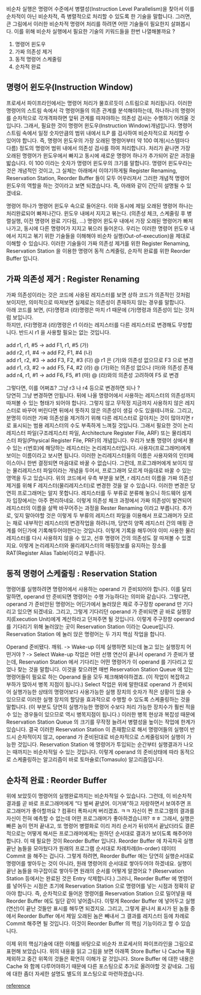 비순차 실행은 명령어 수준에서 병렬성(Instruction Level Parallelism)을 찾아서 이를 순차적이 아닌 비순차적, 즉 병렬적으로 처리할 수 있도록 한 기술을 말합니다.
그러면, 큰 그림에서 이러한 비순차적 명령어 처리를 하려면 어떤 기술들이 필요한지 살펴봅시다.
이를 위해 비순차 실행에서 필요한 기술의 키워드들을 한번 나열해볼까요 ?
1. 명령어 윈도우
2. 가짜 의존성 제거
3. 동적 명령어 스케줄링
4. 순차적 완료

## 명령어 윈도우(Instruction Window)
프로세서 파이프라인에서는 명령어 처리가 물흐르듯이 스트림으로 처리됩니다. 이러한 명령어의 스트림 속에서 각 명령어들의 의존 관계를 분석해야하는데, 하나하나의 명령어를 순차적으로 각개격파하면 앞뒤 관계를 따져야하는 의존성 검사는 수행하기 어려울 것입니다.
그래서, 필요한 것이 명령어 윈도우(Instruction Window)개념입니다. 명령어 스트림 속에서 일정 숫자만큼의 범위 내에서 ILP 를 검사하여 비순차적으로 처리할 수 있어야 합니다. 즉, 명령어 윈도우의 가장 오래된 명령어부터 약 100 여개(시스템마다 다름) 정도의 명령어 범위 내에서 의존성 검사를 하여 처리합니다. 처리가 끝나면 가장 오래된 명령어가 윈도우에서 빠지고 동시에 새로운 명령어 하나가 추가되어 같은 과정을 밟습니다. 이 100 이라는 숫자가 명령어 윈도우의 크기를 말합니다.
명령어 윈도우라는 것은 개념적인 것이고, 그 실체는 아래에서 이야기하게될 Register Renaming, Reservation Station, Reorder Buffer 들이 모두 어우러져서 그러한 개념적 명령어 윈도우의 역할을 하는 것이라고 보면 되겠습니다.
즉, 아래와 같이 간단히 설명될 수 있겠네요.


명령어 하나가 명령어 윈도우 속으로 들어온다. 이와 동시에 제일 오래된 명령어 하나는 처리완료되어 빠져나간다.
윈도우 내에서 지지고 볶는다. (의존성 체크, 스케줄링 후 병렬실행, 이전 명령어 완료 기다림, …)
명령어 윈도우 내에서 가장 오래된 명령어가 빠져나가고, 동시에 다른 명령어가 지지고 볶으러 들어온다.
우리는 이러한 명령어 윈도우 내에서 지지고 볶기 위한 기술들을 이해해야 비순차 실행(Out-of-execution)을 제대로 이해할 수 있습니다. 이러한 기술들이 가짜 의존성 제거를 위한 Register Renaming, Reservation Station 을 이용한 명령어 동적 스케줄링, 순차적 완료를 위한 Reorder Buffer 입니다.

## 가짜 의존성 제거 : Register Renaming
가짜 의존성이라는 것은 코드에 사용된 레지스터를 보면 상하 코드가 의존적인 것처럼 보이지만, 의미적으로 따져보면 실제로는 의존성이 존재하지 않는 경우를 말합니다.  
아래 코드를 보면, (다)명령과 (라)명령은 마치 r1 때문에 (가)명령과 의존성이 있는 것처럼 보입니다.  
하지만, (다)명령과 (라)명령은 r1 이라는 레지스터를 다른 레지스터로 변경해도 무방합니다. 반드시 r1 을 사용할 필요는 없는 것입니다.   

add r1, r1, #5    ->    add F1, r1, #5  (가)  
add r2, r1, #4    ->    add F2, F1, #4  (나)  
add r1, r2, #3    ->    add F3, F2, #3  (다)  @ r1 은 (가)와 의존성 없으므로 F3 으로 변경  
add r1, r3, #2    ->    add F5, F4, #2  (라)  @ (가)와는 의존성 없으나 (마)와 의존성 존재   
add r4, r1, #1    ->    add F6, F5, #1  (마)  @ (라)와의 의존성 고려하여 F5 로 변경  
 
그렇다면, 이를 어쩌죠? 그냥 r3 나 r4 등으로 변경하면 되나 ?  
당연히 그냥 변경하면 안됩니다. 뒤에 나올 명령어에서 사용하는 레지스터의 의존성까지 따져볼 수 있는 형태가 되어야 합니다.
그렇지 않고 무작정 지금까지 사용하지 않은 레지스터로 바꾸어 버린다면 뒤에서 뜻하지 않은 의존성이 생길 수도 있을테니까요.
그리고, 분명히 이러한 가짜 의존성을 제거하기 위해 다른 레지스터로 갈아치는 것이 많아지면 r 로 표시되는 범용 레지스터의 수도 부족하게 느껴질 것입니다.
그래서 필요한 것이 논리레지스터 파일(구조레지스터 파일, Architecture Register File, ARF) 또는 물리레지스터 파일(Physical Register File, PRF)의 개념입니다. 우리가 보통 명령어 상에서 볼 수 있는 r(번호)에 해당하는 레지스터는 논리레지스터입니다. 사용자(프로그래머)에게 보이는 이름이라고 보시면 됩니다. 이러한 논리레지스터들의 이름은 사용자와의 인터페이스이니 한번 결정되면 마음대로 바꿀 수 없습니다. 그런데, 프로그래머에게 보이지 않는 물리레지스터 파일이라는 개념을 두어서, 프로그래머 모르게 마음대로 바꿀 수 있는 영역을 두고 있습니다.
위의 코드에서 우측 부분을 보면, r 레지스터 이름을 가짜 의존성 제거를 위해 F 레지스터(물리레지스터)로 변경한 것을 알 수 있습니다. 이러한 변경은 당연히 프로그래머는 알지 못합니다. 레지스터를 두 부류로 분류해 놓으니 하드웨어 설계자 입장에서는 아주 편리하네요.
이렇게 의존성 체크 과정에서 가짜 의존성이 발견되어 레지스터의 이름을 살짝 바꾸어주는 과정을 Rester Renaming 이라고 부릅니다.
추가로, 잊지 말아야할 것은 이렇게 두 부류의 레지스터 파일을 이용해서 프로그래머가 모르는 채로 내부적인 레지스터의 변경작업을 하려니까, 당연히 양쪽 레지스터 간의 매핑 관계를 어딘가에 기록해두어야한다는 것입니다. 이렇게 기록을 해두어야 이미 사용한 물리레지스터를 다시 사용하지 않을 수 있고, 선후 명령어 간의 의존성도 잘 따져볼 수 있겠지요.
이렇게 논리레지스터와 물리레지스터의 매핑정보를 유지하는 장소를 RAT(Register Alias Table)이라고 부릅니다.

## 동적 명령어 스케줄링 : Reservation Station
명령어를 실행하려면 명령어에서 사용하는 operand 가 준비되어야 합니다. 이를 달리 말하면, operand 만 준비되면 명령어는 수행 가능하다는 의미와 같습니다.
그렇다면, operand 가 준비안된 명령어는 어딘가에서 눌러앉은 채로 주구장창 operand 만 기다리고 있으면 되겠네요. 그리고, 그렇게 기다리던 operand 가 준비되면 곧 바로 실행장치(Execution Unit)에게 계산하라고 던져주면 될 것입니다.
이렇게 주구장창 operand 를 기다리기 위해 눌러앉는 곳이 Reservation Station 이라는 Queue입니다.
Reservation Station 에 눌러 앉은 명령어는 두 가지 핵심 작업을 합니다.

Operand 준비됐다. 깨워. -> Wake-up
이제 실행하면 되는데 놀고 있는 실행장치 어떤거야 ? -> Select
Wake-up 작업은 어떤 선행 연산이 끝나서 operand 가 준비가 됐는데, Reservation Station 에서 기다리는 어떤 명령어가 이 operand 를 기다리고 있었나 찾는 것을 말합니다. 이것을 찾으려면 매번 Reservation Station Queue 에 있는 명령어들이 필요로 하는 Operand 들을 모두 체크해봐야하겠죠. (이 작업이 복잡하고 부하가 많아서 병목 지점이 됩니다.)
Select 작업은 위에 말한대로 operand 가 준비되어 실행가능한 상태의 명령어보다 사용가능한 실행 장치의 숫자가 적은 상황이 있을 수 있으므로 이러한 실행 장치의 할당을 효과적으로 수행할 수 있도록 스케줄링하는 것을 말합니다. (이 부분도 당연히 실행가능한 명령어 수보다 처리 가능한 장치수가 훨씬 적을 수 있는 경우들이 있으므로 역시 병목지점이 됩니다.)
이러한 병목 현상과 복잡성 때문에 Reservation Station Queue 의 크기를 무작정 늘려서 병렬성을 높이는 작업에 한계가 있습니다.
결국 이러한 Reservation Station 이 존재함으로 해서 명령어들의 실행이 반드시 순차적이지 않고, operand 가 준비된대로 비순차적으로 스케줄링되어 실행이 가능한 것입니다. Reservation Station 에 명령어가 투입되는 순간부터 실행결과가 나오는 때까지는 비순차적일 수 있는 것입니다.
이렇게 operand 의 준비상태에 따라 동적으로 스케줄링하는 알고리즘이 바로 토마슐로(Tomasulo) 알고리즘입니다.

## 순차적 완료 : Reorder Buffer
위에 보았듯이 명령어의 실행완료까지는 비순차적일 수 있습니다. 그런데, 이 비순차적 결과를 곧 바로 프로그래머에게 “다 벌써 끝냈어. 이거봐”하고 자랑하면서 보여주면 프로그래머가 좋아할까요 ?
컴퓨터 폭파시켜 버리겠죠. ㅋㅋ
자신이 짠 프로그램의 결과를 자신이 전혀 예측할 수 없는데 어떤 프로그래머가 좋아하겠습니까? ㅎㅎ
그래서, 실행은 빠른 놈이 먼저 끝내고, 또 명령어 병렬화로 이리 저리 순서가 뒤섞여서 끝났더라도 결론적으로는 어떻게 해서든 프로그래머에게는 원하던 순서대로 결과가 보이도록 해주어야 합니다.
이 때 필요한 것이 Reorder Buffer 입니다.
Reorder Buffer 에 차곡차곡 실행끝난 놈들을 모아뒀다가 원래의 프로그램 순서대로 차례차례(In-order) 데이터 Commit 을 해주는 겁니다.
그렇게 하려면, Reorder Buffer 에는 당연히 실행순서대로 명령어를 쌓아두는 것이 아니라, 원래 명령어의 순서대로 쌓아두어야 하겠네요. 실행이 끝난 놈들을 마구잡이로 쌓아두면 원래의 순서를 어떻게 알겠어요 ? (Reservation Station 등에서는 완료된 것은 Entry 삭제합니다.)
그러니, Reorder Buffer 에 명령어를 넣어두는 시점은 초기에 Reservation Station 으로 명령어를 넣는 시점과 정확히 같아야 합니다. 즉, 순차적으로 들어온 명령어를 Reservation Station 으로 밀어넣을 때 Reorder Buffer 에도 일단 같이 넣어줍니다.
이렇게 Reorder Buffer 에 넣어두고 실행(연산)이 끝난 것들만 표시를 해두면 되겠지요. 그리고, 그렇게 끝나서 표시가 된 놈들 중에서 Reorder Buffer 에서 제일 오래된 놈은 빼내서 그 결과를 레지스터 등에 차례로 Commit 해주면 될 것입니다.
이것이 Reorder Buffer 의 핵심 기능이라고 할 수 있습니다.

이제 위의 핵심기술에 대한 이해를 바탕으로 비순차 프로세서의 파이프라인을 그림으로 표현해 보았습니다. 위의 내용을 읽고 그림을 보면 아래쪽 Store Buffer 나 Cache 쪽을 제외하고 중간 위쪽의 것들은 확연히 이해가 갈 것입니다.
Store Buffer 에 대한 내용은 Cache 와 함께 다루어야하기 때문에 다른 포스팅으로 추가로 올려야할 것 같네요. 그림에 대한 좀더 자세한 설명도 별도의 포스팅으로 마련하겠습니다.

[reference](http://cloudrain21.com/out-of-order-processor-pipeline-1)
